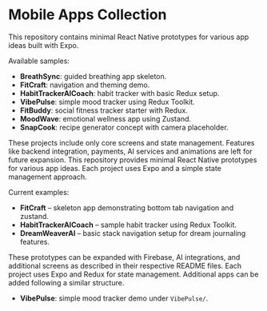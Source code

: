 # Mobile Apps Collection

This repository contains minimal React Native prototypes for various app ideas built with Expo.

Available samples:

- **BreathSync**: guided breathing app skeleton.
- **FitCraft**: navigation and theming demo.
- **HabitTrackerAICoach**: habit tracker with basic Redux setup.
- **VibePulse**: simple mood tracker using Redux Toolkit.
- **FitBuddy**: social fitness tracker starter with Redux.
- **MoodWave**: emotional wellness app using Zustand.
- **SnapCook**: recipe generator concept with camera placeholder.

These projects include only core screens and state management. Features like backend integration, payments, AI services and animations are left for future expansion.
This repository provides minimal React Native prototypes for various app ideas. Each project uses Expo and a simple state management approach.

Current examples:

- **FitCraft** – skeleton app demonstrating bottom tab navigation and zustand.
- **HabitTrackerAICoach** – sample habit tracker using Redux Toolkit.
- **DreamWeaverAI** – basic stack navigation setup for dream journaling features.

These prototypes can be expanded with Firebase, AI integrations, and additional screens as described in their respective README files.
Each project uses Expo and Redux for state management. Additional apps can be added following a similar structure.
- **VibePulse**: simple mood tracker demo under `VibePulse/`.
